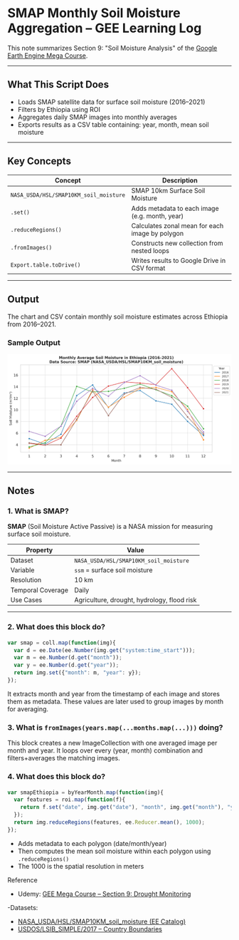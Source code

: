 # SMAP Monthly Soil Moisture Aggregation – GEE Learning Log

This note summarizes Section 9: "Soil Moisture Analysis" of the [Google Earth Engine Mega Course](https://www.udemy.com/course/google-earth-engine-gis-remote-sensing/learn/lecture/42661904#overview).

---

## What This Script Does

- Loads SMAP satellite data for surface soil moisture (2016–2021)
- Filters by Ethiopia using ROI
- Aggregates daily SMAP images into monthly averages
- Exports results as a CSV table containing: year, month, mean soil moisture

---

## Key Concepts

| Concept                       | Description |
|-------------------------------|-------------|
| `NASA_USDA/HSL/SMAP10KM_soil_moisture` | SMAP 10km Surface Soil Moisture |
| `.set()`                      | Adds metadata to each image (e.g. month, year) |
| `.reduceRegions()`            | Calculates zonal mean for each image by polygon |
| `.fromImages()`               | Constructs new collection from nested loops |
| `Export.table.toDrive()`      | Writes results to Google Drive in CSV format |

---

## Output

The chart and CSV contain monthly soil moisture estimates across Ethiopia from 2016–2021.

### Sample Output
![](chart_smap_soilmoisture_timeseries_ethiopia_2016-2021.png)

---

## Notes

### 1. What is SMAP?

**SMAP** (Soil Moisture Active Passive) is a NASA mission for measuring surface soil moisture.

| Property              | Value                       |
|-----------------------|-----------------------------|
| Dataset               | `NASA_USDA/HSL/SMAP10KM_soil_moisture` |
| Variable              | `ssm` = surface soil moisture |
| Resolution            | 10 km                       |
| Temporal Coverage     | Daily                       |
| Use Cases             | Agriculture, drought, hydrology, flood risk |

---

### 2. What does this block do?

```javascript
var smap = coll.map(function(img){
  var d = ee.Date(ee.Number(img.get("system:time_start")));
  var m = ee.Number(d.get("month"));
  var y = ee.Number(d.get("year"));
  return img.set({"month": m, "year": y});
});
```

It extracts month and year from the timestamp of each image and stores them as metadata.
These values are later used to group images by month for averaging.

### 3. What is `fromImages(years.map(...months.map(...)))` doing?
This block creates a new ImageCollection with one averaged image per month and year.
It loops over every (year, month) combination and filters+averages the matching images.

### 4. What does this block do?
```javascript
var smapEthiopia = byYearMonth.map(function(img){
  var features = roi.map(function(f){
    return f.set("date", img.get("date"), "month", img.get("month"), "year", img.get("year"));
  });
  return img.reduceRegions(features, ee.Reducer.mean(), 1000);
});
```
- Adds metadata to each polygon (date/month/year)
- Then computes the mean soil moisture within each polygon using `.reduceRegions()`
- The 1000 is the spatial resolution in meters

Reference
- Udemy:
[GEE Mega Course – Section 9: Drought Monitoring]()

-Datasets:
 - [NASA_USDA/HSL/SMAP10KM_soil_moisture (EE Catalog)](https://www.udemy.com/course/google-earth-engine-gis-remote-sensing/learn/lecture/42661904#overview)
 - [USDOS/LSIB_SIMPLE/2017 – Country Boundaries](https://developers.google.com/earth-engine/datasets/catalog/USDOS_LSIB_SIMPLE_2017?hl=ja)

